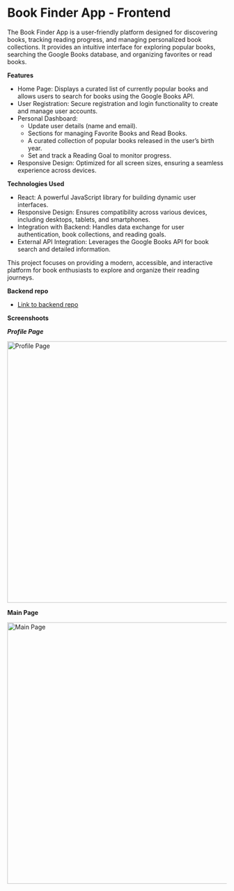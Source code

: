 # Book Finder App - Frontend

The Book Finder App is a user-friendly platform designed for discovering books, tracking reading progress, and managing personalized book collections. It provides an intuitive interface for exploring popular books, searching the Google Books database, and organizing favorites or read books.

**Features**
- Home Page: Displays a curated list of currently popular books and allows users to search for books using the Google Books API.
- User Registration: Secure registration and login functionality to create and manage user accounts.
- Personal Dashboard:
   - Update user details (name and email).
   - Sections for managing Favorite Books and Read Books.
   - A curated collection of popular books released in the user’s birth year.
   - Set and track a Reading Goal to monitor progress.
- Responsive Design: Optimized for all screen sizes, ensuring a seamless experience across devices.

**Technologies Used**
- React: A powerful JavaScript library for building dynamic user interfaces.
- Responsive Design: Ensures compatibility across various devices, including desktops, tablets, and smartphones.
- Integration with Backend: Handles data exchange for user authentication, book collections, and reading goals.
- External API Integration: Leverages the Google Books API for book search and detailed information.

This project focuses on providing a modern, accessible, and interactive platform for book enthusiasts to explore and organize their reading journeys.

**Backend repo**
- [Link to backend repo](https://github.com/Embox99/book-finder-backend)

**Screenshoots**

***Profile Page***

<img src="https://ibb.co/Pzsff0Z" alt="Profile Page" width="600"/>

**Main Page**

<img src="https://ibb.co/QrDrddq" alt="Main Page" width="600"/>
